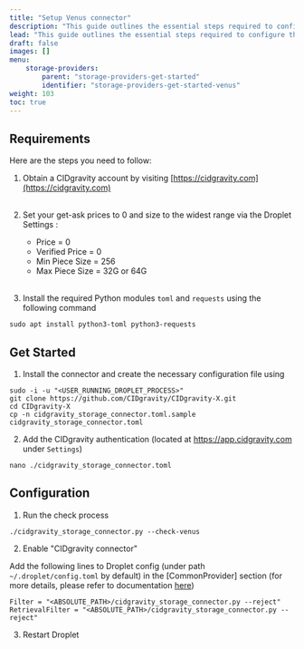 ```yaml
---
title: "Setup Venus connector"
description: "This guide outlines the essential steps required to configure the CIDgravity connector in conjunction with a Droplet node."
lead: "This guide outlines the essential steps required to configure the CIDgravity connector in conjunction with a Droplet node."
draft: false
images: []
menu:
    storage-providers:
        parent: "storage-providers-get-started"
        identifier: "storage-providers-get-started-venus"
weight: 103
toc: true
---
```


## Requirements

Here are the steps you need to follow:

1. Obtain a CIDgravity account by visiting [https://cidgravity.com](https://cidgravity.com)
<br /><br />

2. Set your get-ask prices to 0 and size to the widest range via the Droplet Settings :
    - Price          = 0
    - Verified Price = 0
    - Min Piece Size = 256
    - Max Piece Size = 32G or 64G
<br /><br />

3. Install the required Python modules `toml` and `requests` using the following command 

```
sudo apt install python3-toml python3-requests
```

## Get Started

1. Install the connector and create the necessary configuration file using

```
sudo -i -u "<USER_RUNNING_DROPLET_PROCESS>"
git clone https://github.com/CIDgravity/CIDgravity-X.git
cd CIDgravity-X
cp -n cidgravity_storage_connector.toml.sample cidgravity_storage_connector.toml
```

2. Add the CIDgravity authentication <TOKEN> (located at https://app.cidgravity.com under `Settings`)

```
nano ./cidgravity_storage_connector.toml
```

## Configuration

1. Run the check process 

```
./cidgravity_storage_connector.py --check-venus  
```

2. Enable "CIDgravity connector"

Add the following lines to Droplet config (under path `~/.droplet/config.toml` by default) in the [CommonProvider] section (for more details, please refer to documentation [here](https://github.com/ipfs-force-community/droplet/blob/master/docs/en/droplet-configurations.md))

```
Filter = "<ABSOLUTE_PATH>/cidgravity_storage_connector.py --reject"
RetrievalFilter = "<ABSOLUTE_PATH>/cidgravity_storage_connector.py --reject"
```

3. Restart Droplet
